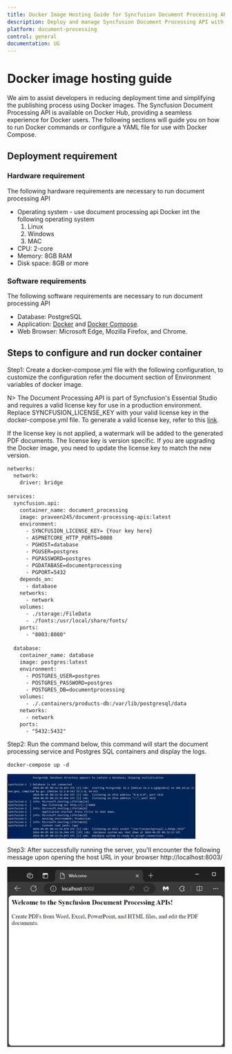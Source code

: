 ```yaml
---
title: Docker Image Hosting Guide for Syncfusion Document Processing API
description: Deploy and manage Syncfusion Document Processing API with Docker. Setup includes hardware, software, Docker Compose, and PostgreSQL for seamless deployment.
platform: document-processing
control: general
documentation: UG
---
```

# Docker image hosting guide

We aim to assist developers in reducing deployment time and simplifying the publishing process using Docker images. The Syncfusion Document Processing API is available on Docker Hub, providing a seamless experience for Docker users. The following sections will guide you on how to run Docker commands or configure a YAML file for use with Docker Compose.

## Deployment requirement 

### Hardware requirement

The following hardware requirements are necessary to run document processing API
- Operating system - use document processing api Docker int the following operating system
  1. Linux
  2. Windows
  3. MAC
- CPU: 2-core
- Memory: 8GB RAM
- Disk space: 8GB or more

### Software requirements
The following software requirements are necessary to run document processing API
- Database: PostgreSQL 
- Application: [Docker](https://docs.docker.com/engine/) and [Docker Compose](https://docs.docker.com/compose/).
- Web Browser: Microsoft Edge, Mozilla Firefox, and Chrome.

## Steps to configure and run docker container

Step1: Create a docker-compose.yml file with the following configuration, to customize the configuration refer the document section of Environment variables of docker image.

N> The Document Processing API is part of Syncfusion's Essential Studio and requires a valid license key for use in a production environment. Replace SYNCFUSION_LICENSE_KEY with your valid license key in the docker-compose.yml file. To generate a valid license key, refer to this [link](https://help.syncfusion.com/common/essential-studio/licensing/licensing-faq/where-can-i-get-a-license-key).

If the license key is not applied, a watermark will be added to the generated PDF documents. The license key is version specific. If you are upgrading the Docker image, you need to update the license key to match the new version.


```
networks:
  network:
    driver: bridge

services:
  syncfusion.api:
    container_name: document_processing
    image: praveen245/document-processing-apis:latest 
    environment:
      - SYNCFUSION_LICENSE_KEY= {Your key here}     
      - ASPNETCORE_HTTP_PORTS=8080
      - PGHOST=database
      - PGUSER=postgres
      - PGPASSWORD=postgres
      - PGDATABASE=documentprocessing
      - PGPORT=5432
    depends_on:
      - database
    networks:
      - network
    volumes: 
      - ./storage:/FileData
      - ./fonts:/usr/local/share/fonts/
    ports:
      - "8003:8080"

  database:
    container_name: database
    image: postgres:latest
    environment:
      - POSTGRES_USER=postgres
      - POSTGRES_PASSWORD=postgres
      - POSTGRES_DB=documentprocessing
    volumes:
      - ./.containers/products-db:/var/lib/postgresql/data
    networks:
      - network
    ports:
      - "5432:5432"
```

Step2: Run the command below, this command will start the document processing service and Postgres SQL containers and display the logs.

```
docker-compose up -d
```

![LogDetails](images/logdetails.jpg)


Step3: After successfully running the server, you'll encounter the following message upon opening the host URL in your browser  http://localhost:8003/

![Browser](images/browser.jpg)